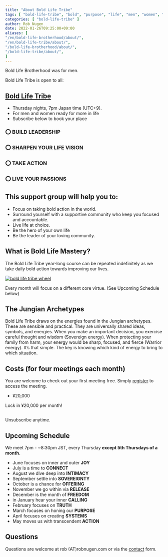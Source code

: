 ```yaml
---
title: "About Bold Life Tribe"
tags: [ "bold-life-tribe", "bold", "purpose", "life", "men", "women", "event" ]
categories: [ "bold-life-tribe" ]
author: Rob Nugen
date: 2022-01-26T09:25:00+09:00
aliases: [
"/en/bold-life-brotherhood/about/",
"/en/bold-life-tribe/about/",
"/bold-life-brotherhood/about/",
"/bold-life-tribe/about/",
]
---
```


Bold Life Brotherhood was for men.

Bold Life Tribe is open to all:

## [Bold Life Tribe](/en/bold-life-tribe/) ##

* Thursday nights, 7pm Japan time (UTC+9).
* For men and women ready for more in life
* Subscribe below to book your place

### ⭕ BUILD LEADERSHIP ###
### ⭕ SHARPEN YOUR LIFE VISION ###
### ⭕ TAKE ACTION ###
### ⭕ LIVE YOUR PASSIONS ###

## This support group will help you to: ##

* Focus on taking bold action in the world.
* Surround yourself with a supportive community who keep you focused and accountable.
* Live life at choice.
* Be the hero of your own life
* Be the leader of your loving community.

## What is Bold Life Mastery? ##

The Bold Life Tribe year-long course can be repeated
indefinitely as we take daily bold action towards improving our lives.

[![bold life tribe wheel](//b.robnugen.com/blog/2020/blb/thumbs/blb_wheel.png)](//b.robnugen.com/blog/2020/blb/blb_wheel.png)

Every month will focus on a different core virtue.  (See Upcoming Schedule below)

## The Jungian Archetypes ##

Bold Life Tribe draws on the energies found in the Jungian
archetypes. These are sensible and practical. They are universally
shared ideas, symbols, and energies. When you make an important
decision, you exercise careful thought and wisdom (Sovereign energy). When
protecting your family from harm, your energy would be sharp, focused,
and fierce (Warrior energy). It’s that simple. The key is knowing
which kind of energy to bring to which situation.

## Costs (for four meetings each month) ##

You are welcome to check out your first meeting free.  Simply [register](/bold-life-tribe/registration/) to access the meeting.

* ¥20,000

Lock in ¥20,000 per month!

<!--   20,000 yen button  -->
<a href="https://www.paypal.com/webapps/billing/plans/subscribe?plan_id=P-43S50560BE9974917L63H7VA">
<img alt="" border="0" src="https://www.paypalobjects.com/en_US/i/scr/pixel.gif" width="1" height="1">
</a>
<!-- /  20,000 yen button  -->

Unsubscribe anytime.

## Upcoming Schedule ##

We meet 7pm - ~8:30pm JST, every Thursday **except 5th Thursdays of a month.**

* June focuses on inner and outer __JOY__
* July is a time to __CONNECT__
* August we dive deep into __INTIMACY__
* September settle into __SOVEREIGNTY__
* October is a chance for __OFFERING__
* November we go within via __RELEASE__
* December is the month of __FREEDOM__
* in January hear your inner __CALLING__
* February focuses on __TRUTH__
* March focuses on honing our __PURPOSE__
* April focuses on creating __SYSTEMS__
* May moves us with transcendent __ACTION__

## Questions ##

Questions are welcome at rob (A<span>T</span>)robnugen.com or via the
[contact](/contact/) form.
